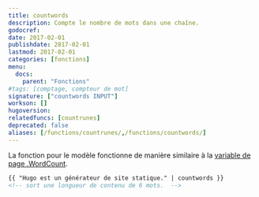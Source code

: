 ```yaml
---
title: countwords
description: Compte le nombre de mots dans une chaîne.
godocref:
date: 2017-02-01
publishdate: 2017-02-01
lastmod: 2017-02-01
categories: [fonctions]
menu:
  docs:
    parent: "Fonctions"
#tags: [comptage, compteur de mot]
signature: ["countwords INPUT"]
workson: []
hugoversion:
relatedfuncs: [countrunes]
deprecated: false
aliases: [/functions/countrunes/,/functions/countwords/]
---
```


La fonction pour le modèle fonctionne de manière similaire à la  [variable de page .WordCount][pagevars].

```html
{{ "Hugo est un générateur de site statique." | countwords }}
<!-- sort une longueur de contenu de 6 mots.  -->
```


[pagevars]: /variables/page/
